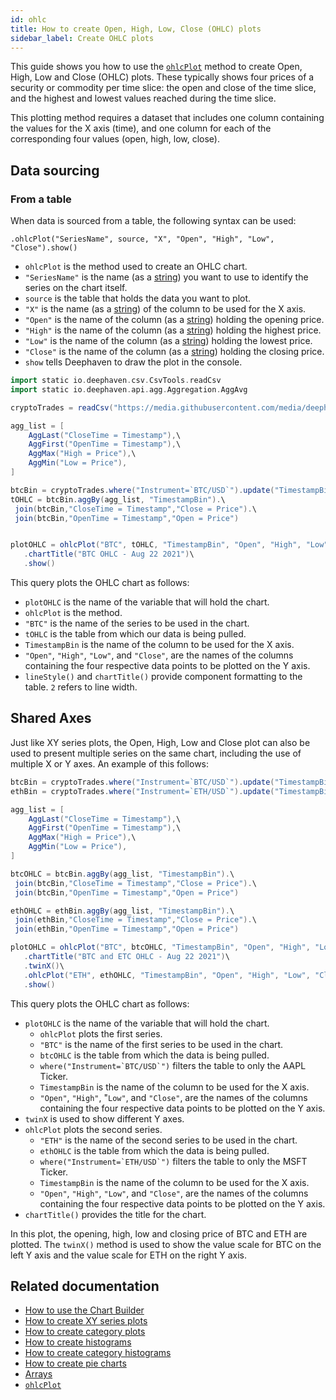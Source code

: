 ```yaml
---
id: ohlc
title: How to create Open, High, Low, Close (OHLC) plots
sidebar_label: Create OHLC plots
---
```


This guide shows you how to use the [`ohlcPlot`](../../reference/plot/ohlcPlot.md) method to create Open, High, Low and Close (OHLC) plots. These typically shows four prices of a security or commodity per time slice: the open and close of the time slice, and the highest and lowest values reached during the time slice.

This plotting method requires a dataset that includes one column containing the values for the X axis (time), and one column for each of the corresponding four values (open, high, low, close).

## Data sourcing

### From a table

When data is sourced from a table, the following syntax can be used:

`.ohlcPlot("SeriesName", source, "X", "Open", "High", "Low", "Close").show()`

- `ohlcPlot` is the method used to create an OHLC chart.
- `"SeriesName"` is the name (as a [string](../../reference/query-language/types/strings.md)) you want to use to identify the series on the chart itself.
- `source` is the table that holds the data you want to plot.
- `"X"` is the name (as a [string](../../reference/query-language/types/strings.md)) of the column to be used for the X axis.
- `"Open"` is the name of the column (as a [string](../../reference/query-language/types/strings.md)) holding the opening price.
- `"High"` is the name of the column (as a [string](../../reference/query-language/types/strings.md)) holding the highest price.
- `"Low"` is the name of the column (as a [string](../../reference/query-language/types/strings.md)) holding the lowest price.
- `"Close"` is the name of the column (as a [string](../../reference/query-language/types/strings.md)) holding the closing price.
- `show` tells Deephaven to draw the plot in the console.

```groovy test-set=1 order=cryptoTrades,btcBin,tOHLC,plotOHLC default=plotOHLC
import static io.deephaven.csv.CsvTools.readCsv
import static io.deephaven.api.agg.Aggregation.AggAvg

cryptoTrades = readCsv("https://media.githubusercontent.com/media/deephaven/examples/main/CryptoCurrencyHistory/CSV/CryptoTrades_20210922.csv")

agg_list = [
    AggLast("CloseTime = Timestamp"),\
    AggFirst("OpenTime = Timestamp"),\
    AggMax("High = Price"),\
    AggMin("Low = Price"),
]

btcBin = cryptoTrades.where("Instrument=`BTC/USD`").update("TimestampBin = lowerBin(Timestamp, MINUTE)")
tOHLC = btcBin.aggBy(agg_list, "TimestampBin").\
 join(btcBin,"CloseTime = Timestamp","Close = Price").\
 join(btcBin,"OpenTime = Timestamp","Open = Price")


plotOHLC = ohlcPlot("BTC", tOHLC, "TimestampBin", "Open", "High", "Low", "Close")\
   .chartTitle("BTC OHLC - Aug 22 2021")\
   .show()
```

This query plots the OHLC chart as follows:

- `plotOHLC` is the name of the variable that will hold the chart.
- `ohlcPlot` is the method.
- `"BTC"` is the name of the series to be used in the chart.
- `tOHLC` is the table from which our data is being pulled.
- `TimestampBin` is the name of the column to be used for the X axis.
- `"Open"`, `"High"`, `"Low"`, and `"Close"`, are the names of the columns containing the four respective data points to be plotted on the Y axis.
- `lineStyle()` and `chartTitle()` provide component formatting to the table. `2` refers to line width.

## Shared Axes

Just like XY series plots, the Open, High, Low and Close plot can also be used to present multiple series on the same chart, including the use of multiple X or Y axes. An example of this follows:

```groovy test-set=1 order=btcBin,ethBin,btcOHLC,ethOHLC,plotOHLC default=plotOHLC
btcBin = cryptoTrades.where("Instrument=`BTC/USD`").update("TimestampBin = lowerBin(Timestamp, MINUTE)")
ethBin = cryptoTrades.where("Instrument=`ETH/USD`").update("TimestampBin = lowerBin(Timestamp, MINUTE)")

agg_list = [
    AggLast("CloseTime = Timestamp"),\
    AggFirst("OpenTime = Timestamp"),\
    AggMax("High = Price"),\
    AggMin("Low = Price"),
]

btcOHLC = btcBin.aggBy(agg_list, "TimestampBin").\
 join(btcBin,"CloseTime = Timestamp","Close = Price").\
 join(btcBin,"OpenTime = Timestamp","Open = Price")

ethOHLC = ethBin.aggBy(agg_list, "TimestampBin").\
 join(ethBin,"CloseTime = Timestamp","Close = Price").\
 join(ethBin,"OpenTime = Timestamp","Open = Price")

plotOHLC = ohlcPlot("BTC", btcOHLC, "TimestampBin", "Open", "High", "Low", "Close")\
   .chartTitle("BTC and ETC OHLC - Aug 22 2021")\
   .twinX()\
   .ohlcPlot("ETH", ethOHLC, "TimestampBin", "Open", "High", "Low", "Close")\
   .show()
```

This query plots the OHLC chart as follows:

- `plotOHLC` is the name of the variable that will hold the chart.
  - `ohlcPlot` plots the first series.
  - `"BTC"` is the name of the first series to be used in the chart.
  - `btcOHLC` is the table from which the data is being pulled.
  - ``where("Instrument=`BTC/USD`")`` filters the table to only the AAPL Ticker.
  - `TimestampBin` is the name of the column to be used for the X axis.
  - `"Open"`, `"High"`, "`Low"`, and `"Close"`, are the names of the columns containing the four respective data points to be plotted on the Y axis.
- `twinX` is used to show different Y axes.
- `ohlcPlot` plots the second series.
  - `"ETH"` is the name of the second series to be used in the chart.
  - `ethOHLC` is the table from which the data is being pulled.
  - ``where("Instrument=`ETH/USD`")`` filters the table to only the MSFT Ticker.
  - `TimestampBin` is the name of the column to be used for the X axis.
  - `"Open"`, `"High"`, `"Low"`, and `"Close"`, are the names of the columns containing the four respective data points to be plotted on the Y axis.
- `chartTitle()` provides the title for the chart.

In this plot, the opening, high, low and closing price of BTC and ETH are plotted. The `twinX()` method is used to show the value scale for BTC on the left Y axis and the value scale for ETH on the right Y axis.

## Related documentation

- [How to use the Chart Builder](../user-interface/chart-builder.md)
- [How to create XY series plots](./xy-series.md)
- [How to create category plots](./category.md)
- [How to create histograms](./category-histogram.md)
- [How to create category histograms](./histogram.md)
- [How to create pie charts](./pie.md)
- [Arrays](../../reference/query-language/types/arrays.md)
- [`ohlcPlot`](../../reference/plot/ohlcPlot.md)
